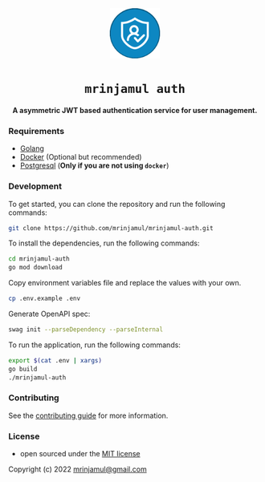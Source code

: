<div align="center">
  <img src="templates/static/favicon.png" width="100px" alt="logo" />
  <h1><code>mrinjamul auth</code></h1>
  <p>
    <strong>A asymmetric JWT based authentication service for user management.</strong>
  </p>
</div>

### Requirements

- [Golang](https://golang.org/dl/)
- [Docker](https://docs.docker.com/get-docker/) (Optional but recommended)
- [Postgresql](https://www.postgresql.org/download/) (**Only if you are not using `docker`**)

### Development

To get started, you can clone the repository and run the following commands:

```bash
git clone https://github.com/mrinjamul/mrinjamul-auth.git
```

To install the dependencies, run the following commands:

```bash
cd mrinjamul-auth
go mod download
```

Copy environment variables file and replace the values with your own.

```bash
cp .env.example .env
```

Generate OpenAPI spec:

```bash
swag init --parseDependency --parseInternal
```

To run the application, run the following commands:

```bash
export $(cat .env | xargs)
go build
./mrinjamul-auth
```

### Contributing

See the [contributing guide](CONTRIBUTING.md) for more information.

### License

- open sourced under the [MIT license](LICENSE)

Copyright (c) 2022 mrinjamul@gmail.com
